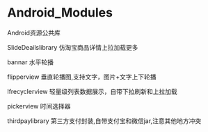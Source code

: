 # Android_Modules

Android资源公共库

SlideDeailslibrary 仿淘宝商品详情上拉加载更多

bannar 水平轮播

flipperview 垂直轮播图,支持文字，图片+文字上下轮播

lfrecyclerview 轻量级列表数据展示，自带下拉刷新和上拉加载

pickerview 时间选择器

thirdpaylibrary 第三方支付封装,自带支付宝和微信jar,注意其他地方冲突